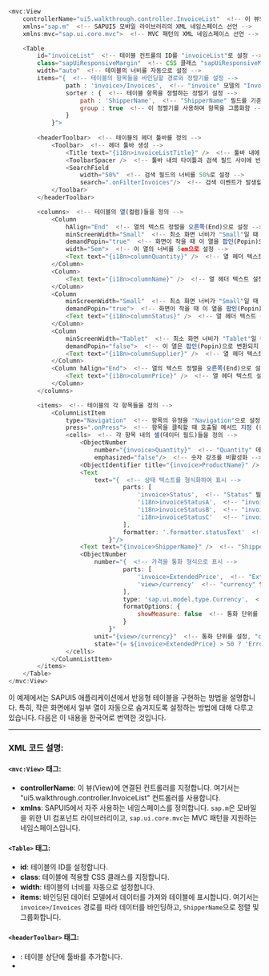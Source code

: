 ```javascript
<mvc:View
	controllerName="ui5.walkthrough.controller.InvoiceList"  <!-- 이 뷰와 연결된 컨트롤러의 이름을 지정 -->
	xmlns="sap.m"  <!-- SAPUI5 모바일 라이브러리의 XML 네임스페이스 선언 -->
	xmlns:mvc="sap.ui.core.mvc">  <!-- MVC 패턴의 XML 네임스페이스 선언 -->

	<Table
		id="invoiceList"  <!-- 테이블 컨트롤의 ID를 "invoiceList"로 설정 -->
		class="sapUiResponsiveMargin"  <!-- CSS 클래스 "sapUiResponsiveMargin"을 적용하여 반응형 마진을 설정 -->
		width="auto"  <!-- 테이블의 너비를 자동으로 설정 -->
		items="{  <!-- 테이블의 항목들을 바인딩할 경로와 정렬기를 설정 -->
				path : 'invoice>/Invoices',  <!-- "invoice" 모델의 "Invoices" 경로를 바인딩 경로로 설정 -->
				sorter : {  <!-- 테이블 항목을 정렬하는 정렬기 설정 -->
					path : 'ShipperName',  <!-- "ShipperName" 필드를 기준으로 정렬 -->
					group : true  <!-- 이 정렬기를 사용하여 항목을 그룹화함 -->
				}
			}">
			
		<headerToolbar>  <!-- 테이블의 헤더 툴바를 정의 -->
			<Toolbar>  <!-- 헤더 툴바 생성 -->
				<Title text="{i18n>invoiceListTitle}" />  <!-- 툴바 내에 타이틀을 설정, i18n 모델의 "invoiceListTitle" 키 사용 -->
				<ToolbarSpacer />  <!-- 툴바 내의 타이틀과 검색 필드 사이에 빈 공간을 추가 -->
				<SearchField
					width="50%"  <!-- 검색 필드의 너비를 50%로 설정 -->
					search=".onFilterInvoices"/>  <!-- 검색 이벤트가 발생할 때 호출될 메서드 지정 (컨트롤러의 onFilterInvoices 메서드) -->
			</Toolbar>
		</headerToolbar>

		<columns>  <!-- 테이블의 열(컬럼)들을 정의 -->
			<Column
				hAlign="End"  <!-- 열의 텍스트 정렬을 오른쪽(End)으로 설정 -->
				minScreenWidth="Small"  <!-- 최소 화면 너비가 "Small"일 때 이 열을 표시 -->
				demandPopin="true"  <!-- 화면이 작을 때 이 열을 팝인(Popin)으로 변환 -->
				width="5em">  <!-- 이 열의 너비를 5em으로 설정 -->
				<Text text="{i18n>columnQuantity}" />  <!-- 열 헤더 텍스트 설정, i18n 모델의 "columnQuantity" 키 사용 -->
			</Column>
			<Column>
				<Text text="{i18n>columnName}" />  <!-- 열 헤더 텍스트 설정, i18n 모델의 "columnName" 키 사용 -->
			</Column>
			<Column
				minScreenWidth="Small"  <!-- 최소 화면 너비가 "Small"일 때 이 열을 표시 -->
				demandPopin="true">  <!-- 화면이 작을 때 이 열을 팝인(Popin)으로 변환 -->
				<Text text="{i18n>columnStatus}" />  <!-- 열 헤더 텍스트 설정, i18n 모델의 "columnStatus" 키 사용 -->
			</Column>
			<Column
				minScreenWidth="Tablet"  <!-- 최소 화면 너비가 "Tablet"일 때 이 열을 표시 -->
				demandPopin="false">  <!-- 이 열은 팝인(Popin)으로 변환되지 않음 -->
				<Text text="{i18n>columnSupplier}" />  <!-- 열 헤더 텍스트 설정, i18n 모델의 "columnSupplier" 키 사용 -->
			</Column>
			<Column hAlign="End">  <!-- 열의 텍스트 정렬을 오른쪽(End)으로 설정 -->
				<Text text="{i18n>columnPrice}" />  <!-- 열 헤더 텍스트 설정, i18n 모델의 "columnPrice" 키 사용 -->
			</Column>
		</columns>

		<items>  <!-- 테이블의 각 항목들을 정의 -->
			<ColumnListItem
				type="Navigation"  <!-- 항목의 유형을 "Navigation"으로 설정하여 탐색 가능하게 설정 -->
				press=".onPress">  <!-- 항목을 클릭할 때 호출될 메서드 지정 (컨트롤러의 onPress 메서드) -->
				<cells>  <!-- 각 항목 내의 셀(데이터 필드)들을 정의 -->
					<ObjectNumber
						number="{invoice>Quantity}"  <!-- "Quantity" 데이터를 표시 -->
						emphasized="false"/>  <!-- 숫자 강조를 비활성화 -->
					<ObjectIdentifier title="{invoice>ProductName}" />  <!-- "ProductName" 데이터를 제목으로 표시 -->
					<Text
						text="{  <!-- 상태 텍스트를 형식화하여 표시 -->
								parts: [
									'invoice>Status',  <!-- "Status" 필드를 바인딩 -->
									'i18n>invoiceStatusA',  <!-- "invoiceStatusA" 텍스트를 바인딩 -->
									'i18n>invoiceStatusB',  <!-- "invoiceStatusB" 텍스트를 바인딩 -->
									'i18n>invoiceStatusC'   <!-- "invoiceStatusC" 텍스트를 바인딩 -->
								],
								formatter: '.formatter.statusText'  <!-- 컨트롤러의 "formatter.statusText" 메서드를 사용하여 상태 텍스트 형식화 -->
							}"/>
					<Text text="{invoice>ShipperName}" />  <!-- "ShipperName" 데이터를 텍스트로 표시 -->
					<ObjectNumber
						number="{  <!-- 가격을 통화 형식으로 표시 -->
								parts: [
									'invoice>ExtendedPrice',  <!-- "ExtendedPrice" 필드를 바인딩 -->
									'view>/currency'  <!-- "currency" 필드를 바인딩 -->
								],
								type: 'sap.ui.model.type.Currency',  <!-- 통화 타입으로 형식화 -->
								formatOptions: {
									showMeasure: false  <!-- 통화 단위를 표시하지 않도록 설정 -->
								}
							}"
						unit="{view>/currency}"  <!-- 통화 단위를 설정, "currency" 데이터 경로에서 가져옴 -->
						state="{= ${invoice>ExtendedPrice} > 50 ? 'Error' : 'Success' }"/>  <!-- "ExtendedPrice"가 50보다 크면 'Error', 아니면 'Success'로 상태를 설정 -->
				</cells>
			</ColumnListItem>
		</items>
	</Table>
</mvc:View>
```

이 예제에서는 SAPUI5 애플리케이션에서 반응형 테이블을 구현하는 방법을 설명합니다. 특히, 작은 화면에서 일부 열이 자동으로 숨겨지도록 설정하는 방법에 대해 다루고 있습니다. 다음은 이 내용을 한국어로 번역한 것입니다.

---

### XML 코드 설명:

#### `<mvc:View>` 태그:
- **controllerName**: 이 뷰(View)에 연결된 컨트롤러를 지정합니다. 여기서는 "ui5.walkthrough.controller.InvoiceList" 컨트롤러를 사용합니다.
- **xmlns**: SAPUI5에서 자주 사용하는 네임스페이스를 정의합니다. `sap.m`은 모바일을 위한 UI 컴포넌트 라이브러리이고, `sap.ui.core.mvc`는 MVC 패턴을 지원하는 네임스페이스입니다.

#### `<Table>` 태그:
- **id**: 테이블의 ID를 설정합니다.
- **class**: 테이블에 적용할 CSS 클래스를 지정합니다.
- **width**: 테이블의 너비를 자동으로 설정합니다.
- **items**: 바인딩된 데이터 모델에서 데이터를 가져와 테이블에 표시합니다. 여기서는 `invoice>/Invoices` 경로를 따라 데이터를 바인딩하고, `ShipperName`으로 정렬 및 그룹화합니다.

#### `<headerToolbar>` 태그:
- **<Toolbar>**: 테이블 상단에 툴바를 추가합니다. 
- **<Title>**: 툴바에 제목을 추가합니다. 여기서는 `i18n` 리소스 번들에서 "invoiceListTitle" 값을 가져와 표시합니다.
- **<SearchField>**: 검색 필드를 추가하여 사용자가 데이터를 필터링할 수 있게 합니다.

#### `<columns>` 태그:
각 테이블 열을 정의합니다.

- **<Column> - Quantity**: 이 열은 짧은 숫자를 표시합니다. 
  - `hAlign="End"`: 숫자를 오른쪽 정렬합니다.
  - `minScreenWidth="Small"`: 작은 화면에서는 이 열을 중요하지 않게 처리합니다.
  - `demandPopin="true"`: 작은 화면에서는 이 열이 숨겨지고, 대신 주 열 아래에 팝인 형식으로 표시됩니다.
  - `width="5em"`: 열 너비를 5em으로 설정합니다.

- **<Column> - Name**: 이 열은 주요 열로서 항상 표시됩니다.
  - `demandPopin="false"`: 이 열은 작은 화면에서도 항상 표시됩니다.

- **<Column> - Status**: 이 열은 중요하지 않으므로, 작은 화면에서는 주 열 아래에 팝인 형식으로 표시됩니다.
  - `minScreenWidth="Small"`: 작은 화면에서는 이 열이 팝인 형식으로 처리됩니다.
  - `demandPopin="true"`: 팝인 형식을 활성화합니다.

- **<Column> - Supplier**: 이 열은 작은 화면에서는 완전히 숨겨집니다.
  - `minScreenWidth="Tablet"`: 태블릿 이상의 화면에서만 표시됩니다.
  - `demandPopin="false"`: 팝인 형식을 사용하지 않습니다.

- **<Column> - Price**: 이 열은 항상 표시됩니다.

#### `<items>` 태그:
테이블의 각 행을 정의합니다.

- **<ColumnListItem>**: 각 행을 정의하는 데 사용됩니다.
  - **<cells>**: 각 열에 해당하는 데이터를 표시할 셀을 정의합니다.
    - **<ObjectNumber>**: `Quantity` 데이터를 표시합니다.
    - **<ObjectIdentifier>**: `ProductName` 데이터를 표시합니다.
    - **<Text>**: `Status` 데이터를 표시합니다.
    - **<Text>**: `ShipperName` 데이터를 표시합니다.
    - **<ObjectNumber>**: `ExtendedPrice` 데이터를 표시하며, 가격이 50 이상일 경우 "Error" 상태로 표시합니다.

### 요약:
이 예제에서는 이전의 `<List>` 태그를 `<Table>` 태그로 변경하여 반응형 테이블을 만들었습니다. 각 열의 중요도에 따라 특정 열을 작은 화면에서 숨기거나 팝인 형식으로 표시되도록 설정했습니다. 주요 열인 `Name`과 `Price`는 항상 표시되며, 다른 열들은 화면 크기에 따라 숨겨지거나 팝인 형식으로 나타납니다. 마지막으로, 이 모든 설정이 반영된 결과를 작은 화면에서 확인할 수 있습니다.

### i18n 파일:
`i18n` 파일에서는 열 이름과 상태 값을 정의합니다. 이 값들은 XML 파일에서 참조되어 다국어 지원을 쉽게 할 수 있게 합니다.

---

이와 같이 SAPUI5에서 반응형 테이블을 구현하면, 다양한 화면 크기에 맞춰 애플리케이션을 최적화할 수 있습니다.